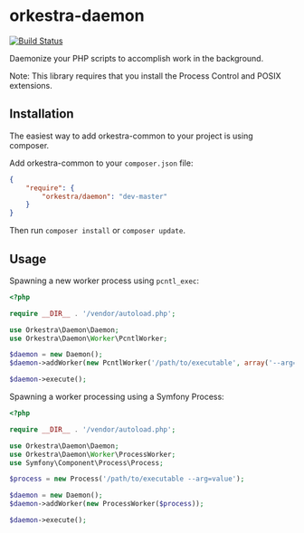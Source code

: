 orkestra-daemon
===============

[![Build Status](https://travis-ci.org/orkestra/orkestra-daemon.png?branch=master)](https://travis-ci.org/orkestra/orkestra-daemon)

Daemonize your PHP scripts to accomplish work in the background.

Note: This library requires that you install the Process Control and POSIX extensions.


Installation
------------

The easiest way to add orkestra-common to your project is using composer.

Add orkestra-common to your `composer.json` file:

``` json
{
    "require": {
        "orkestra/daemon": "dev-master"
    }
}
```

Then run `composer install` or `composer update`.


Usage
-----

Spawning a new worker process using `pcntl_exec`:

``` php
<?php

require __DIR__ . '/vendor/autoload.php';

use Orkestra\Daemon\Daemon;
use Orkestra\Daemon\Worker\PcntlWorker;

$daemon = new Daemon();
$daemon->addWorker(new PcntlWorker('/path/to/executable', array('--arg=value')));

$daemon->execute();
```


Spawning a worker processing using a Symfony Process:

``` php
<?php

require __DIR__ . '/vendor/autoload.php';

use Orkestra\Daemon\Daemon;
use Orkestra\Daemon\Worker\ProcessWorker;
use Symfony\Component\Process\Process;

$process = new Process('/path/to/executable --arg=value');

$daemon = new Daemon();
$daemon->addWorker(new ProcessWorker($process));

$daemon->execute();
```
